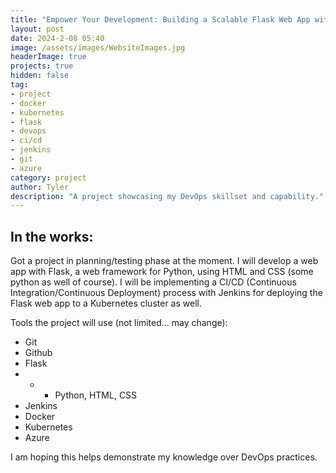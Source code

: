 ```yaml
---
title: "Empower Your Development: Building a Scalable Flask Web App with Kubernetes, CI/CD, and More!"
layout: post
date: 2024-2-08 05:40
image: /assets/images/WebsiteImages.jpg
headerImage: true
projects: true
hidden: false
tag:
- project
- docker
- kubernetes
- flask
- devops
- ci/cd
- jenkins
- git
- azure
category: project
author: Tyler
description: "A project showcasing my DevOps skillset and capability."
---
```


## In the works:

Got a project in planning/testing phase at the moment. I will develop a web app with Flask, a web framework for Python, using HTML and CSS (some python as well of course). I will be implementing a CI/CD (Continuous Integration/Continuous Deployment) process with Jenkins for deploying the Flask web app to a Kubernetes cluster as well.

Tools the project will use (not limited... may change):
- Git
- Github
- Flask
- - - Python, HTML, CSS
- Jenkins
- Docker
- Kubernetes
- Azure

I am hoping this helps demonstrate my knowledge over DevOps practices.